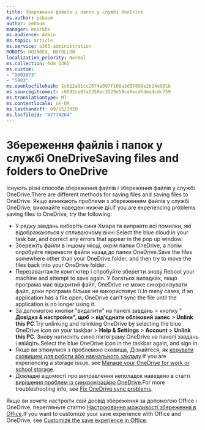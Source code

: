 ```yaml
---
title: Збереження файлів і папок у службі OneDrive
ms.author: pebaum
author: pebaum
manager: mnirkhe
ms.audience: Admin
ms.topic: article
ms.service: o365-administration
ROBOTS: NOINDEX, NOFOLLOW
localization_priority: Normal
ms.collection: Adm_O365
ms.custom:
- "9003073"
- "5903"
ms.openlocfilehash: 1c612a91cc2674e097f108a3d57898e2b24e901b
ms.sourcegitcommit: c6692ce0fa1358ec3529e59ca0ecdfdea4cdc759
ms.translationtype: MT
ms.contentlocale: uk-UA
ms.lasthandoff: 09/15/2020
ms.locfileid: "47774264"
---
```

# <a name="saving-files-and-folders-to-onedrive"></a><span data-ttu-id="b5009-102">Збереження файлів і папок у службі OneDrive</span><span class="sxs-lookup"><span data-stu-id="b5009-102">Saving files and folders to OneDrive</span></span>

<span data-ttu-id="b5009-103">Існують різні способи збереження файлів і збереження файлів у службі OneDrive.</span><span class="sxs-lookup"><span data-stu-id="b5009-103">There are different methods for saving files and saving files to OneDrive.</span></span> <span data-ttu-id="b5009-104">Якщо виникають проблеми з збереженням файлів у службі OneDrive, виконайте наведені нижче дії.</span><span class="sxs-lookup"><span data-stu-id="b5009-104">If you are experiencing problems saving files to OneDrive, try the following:</span></span>

- <span data-ttu-id="b5009-105">У рядку завдань виберіть синя Хмара та виправте всі помилки, які відображаються у спливаючому вікні.</span><span class="sxs-lookup"><span data-stu-id="b5009-105">Select the blue cloud in your task bar, and correct any errors that appear in the pop up window.</span></span>
- <span data-ttu-id="b5009-106">Збережіть файли в іншому місці, окрім папки OneDrive, а потім спробуйте перенести файли назад до папки OneDrive.</span><span class="sxs-lookup"><span data-stu-id="b5009-106">Save the files somewhere other than your OneDrive folder, and then try to move the files back into your OneDrive folder.</span></span>
- <span data-ttu-id="b5009-107">Перезавантажте комп'ютер і спробуйте зберегти знову.</span><span class="sxs-lookup"><span data-stu-id="b5009-107">Reboot your machine and attempt to save again.</span></span> <span data-ttu-id="b5009-108">У багатьох випадках, якщо програма має відкритий файл, OneDrive не може синхронізувати файл, доки програма більше не використовує її.</span><span class="sxs-lookup"><span data-stu-id="b5009-108">In many cases, if an application has a file open, OneDrive can't sync the file until the application is no longer using it.</span></span>    
- <span data-ttu-id="b5009-109">За допомогою кнопки "видалити" на панелі завдань > кнопку " **Довідка & настройки", щоб**  >  **від'єднати обліковий запис**  >  **Unlink this PC**.</span><span class="sxs-lookup"><span data-stu-id="b5009-109">Try unlinking and relinking OneDrive by selecting the blue OneDrive icon on your taskbar > **Help & Settings** > **Account** > **Unlink this PC**.</span></span> <span data-ttu-id="b5009-110">Знову натисніть синю піктограму OneDrive на панелі завдань і ввійдіть.</span><span class="sxs-lookup"><span data-stu-id="b5009-110">Select the blue OneDrive icon in the taskbar again, and sign in.</span></span>
- <span data-ttu-id="b5009-111">Якщо ви зіткнулися з проблемою сховища, Дізнайтеся, як [керувати сховищем для роботи або навчального закладу](https://support.microsoft.com/office/manage-your-onedrive-for-work-or-school-storage-31519161-059c-4764-b6f8-f5cd29f7fe68).</span><span class="sxs-lookup"><span data-stu-id="b5009-111">If you are experiencing a storage issue, see [Manage your OneDrive for work or school storage](https://support.microsoft.com/office/manage-your-onedrive-for-work-or-school-storage-31519161-059c-4764-b6f8-f5cd29f7fe68).</span></span>
- <span data-ttu-id="b5009-112">Докладні відомості про виправлення неполадок наведено в статті [вирішення проблем із синхронізацією OneDrive](https://docs.microsoft.com/alchemyinsights/fix-onedrive-sync-issues).</span><span class="sxs-lookup"><span data-stu-id="b5009-112">For more troubleshooting info, see [Fix OneDrive sync problems](https://docs.microsoft.com/alchemyinsights/fix-onedrive-sync-issues).</span></span>  

<span data-ttu-id="b5009-113">Якщо ви хочете настроїти свій досвід збереження за допомогою Office і OneDrive, перегляньте статтю [Настроювання можливості збереження в Office](https://support.microsoft.com/office/customize-the-save-experience-in-office-786200a7-f5f2-4d26-a3ae-b78c60dd5d3b).</span><span class="sxs-lookup"><span data-stu-id="b5009-113">If you want to customize your save experience with Office and OneDrive, see [Customize the save experience in Office](https://support.microsoft.com/office/customize-the-save-experience-in-office-786200a7-f5f2-4d26-a3ae-b78c60dd5d3b).</span></span>
